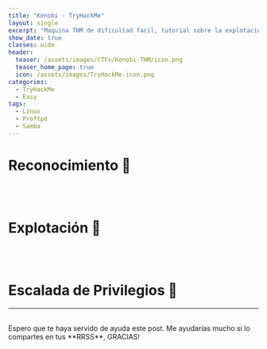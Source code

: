 ```yaml
---
title: "Kenobi - TryHackMe"
layout: single
excerpt: "Maquina THM de dificultad facil, tutorial sobre la explotación de una máquina Linux. Se va utilizar Samba para recursos compartidos, manipular una versión vulnerable de proftpd y aumentar sus privilegios con la manipulación de variables de ruta."
show_date: true
classes: wide
header:
  teaser: /assets/images/CTFs/Kenobi-THM/icon.png
  teaser_home_page: true  
  icon: /assets/images/TryHackMe-icon.png
categories:
  - TryHackMe
  - Easy
tags:
  - Linux
  - Proftpd
  - Samba
---
```


# Reconocimiento 🔎 

<br><br>

# Explotación 🔑

<br><br>

# Escalada de Privilegios 🚀


---

<br>
Espero que te haya servido de ayuda este post. Me ayudarías mucho si lo compartes en tus **RRSS**, GRACIAS!

